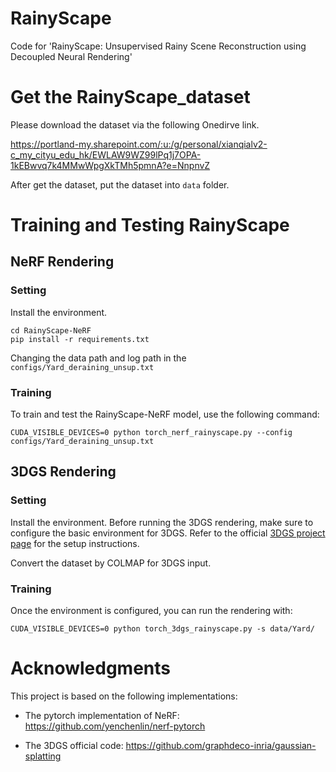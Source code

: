 # RainyScape
Code for 'RainyScape: Unsupervised Rainy Scene Reconstruction using Decoupled Neural Rendering'


# Get the RainyScape_dataset

Please download the dataset via the following Onedirve link.

https://portland-my.sharepoint.com/:u:/g/personal/xianqialv2-c_my_cityu_edu_hk/EWLAW9WZ99lPq1j7OPA-1kEBwvq7k4MMwWpgXkTMh5pmnA?e=NnpnvZ

After get the dataset, put the dataset into ```data``` folder.

# Training and Testing RainyScape

## NeRF Rendering

### Setting

Install the environment.
```
cd RainyScape-NeRF
pip install -r requirements.txt
```

Changing the data path and log path in the ```configs/Yard_deraining_unsup.txt```

### Training
To train and test the RainyScape-NeRF model, use the following command:

```
CUDA_VISIBLE_DEVICES=0 python torch_nerf_rainyscape.py --config configs/Yard_deraining_unsup.txt
```

## 3DGS Rendering

### Setting

Install the environment.
Before running the 3DGS rendering, make sure to configure the basic environment for 3DGS. Refer to the official [3DGS project page](https://github.com/graphdeco-inria/gaussian-splatting) for the setup instructions.

Convert the dataset by COLMAP for 3DGS input.

### Training

Once the environment is configured, you can run the rendering with:

```
CUDA_VISIBLE_DEVICES=0 python torch_3dgs_rainyscape.py -s data/Yard/
```

# Acknowledgments

This project is based on the following implementations:

- The pytorch implementation of NeRF: https://github.com/yenchenlin/nerf-pytorch

- The 3DGS official code: https://github.com/graphdeco-inria/gaussian-splatting

